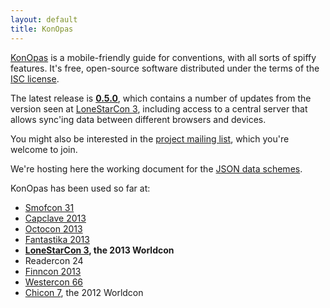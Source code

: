 ```yaml
---
layout: default
title: KonOpas
---
```


[KonOpas](https://github.com/eemeli/konopas) is a mobile-friendly guide for conventions, with all sorts of spiffy features. It's free, open-source software distributed under the terms of the [ISC license](https://github.com/eemeli/konopas/blob/master/LICENSE.txt).

The latest release is **[0.5.0](https://github.com/eemeli/konopas/releases/tag/0.5.0)**, which contains a number of updates from the version seen at [LoneStarCon 3](https://github.com/eemeli/konopas/releases/tag/LoneStarCon3), including access to a central server that allows sync'ing data between different browsers and devices.

You might also be interested in the [project mailing list](https://groups.google.com/forum/#!forum/konopas-dev), which you're welcome to join.

We're hosting here the working document for the [JSON data schemes](/data-fmt).

KonOpas has been used so far at:

* [Smofcon 31](http://dev.konopas.org/smofcon)
* [Capclave 2013](http://www.capclave.org/capclave/capclave13/konopas/)
* [Octocon 2013](http://www.octocon.com/app/)
* [Fantastika 2013](http://fantastika2013.myconferenceplanning.org/guide/)
* **[LoneStarCon 3](http://www.lonestarcon3.org/guide/), the 2013 Worldcon**
* Readercon 24
* [Finncon 2013](http://m.finncon.org/2013/)
* [Westercon 66](http://www.westercon66.org/schedule/)
* [Chicon 7](http://aut-web.hut.fi/c7), the 2012 Worldcon
